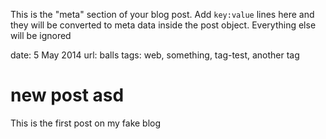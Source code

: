 This is the "meta" section of your blog post. Add `key:value` lines here and they will be converted to meta data inside the post object. Everything else will be ignored

date: 5 May 2014
url: balls
tags: web, something, tag-test, another tag

# new post asd

This is the first post on my fake blog